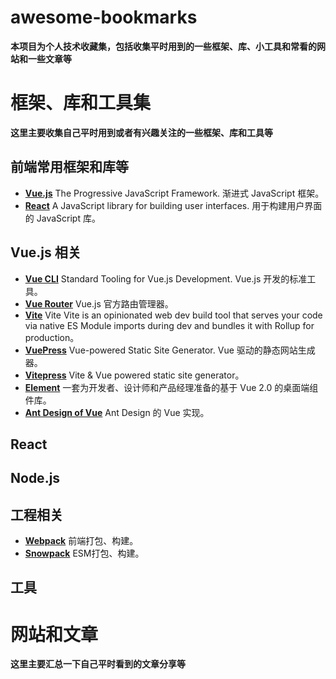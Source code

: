 # awesome-bookmarks

**本项目为个人技术收藏集，包括收集平时用到的一些框架、库、小工具和常看的网站和一些文章等**

# 框架、库和工具集
**这里主要收集自己平时用到或者有兴趣关注的一些框架、库和工具等**

## 前端常用框架和库等
- [**Vue.js**](https://github.com/vuejs/vue) The Progressive JavaScript Framework. 渐进式 JavaScript 框架。
- [**React**](https://github.com/facebook/react) A JavaScript library for building user interfaces. 用于构建用户界面的 JavaScript 库。

## Vue.js 相关
- [**Vue CLI**](https://github.com/vuejs/vue-cli) Standard Tooling for Vue.js Development. Vue.js 开发的标准工具。
- [**Vue Router**](https://github.com/vuejs/vue-router) Vue.js 官方路由管理器。
- [**Vite**](https://github.com/vitejs/vite) Vite Vite is an opinionated web dev build tool that serves your code via native ES Module imports during dev and bundles it with Rollup for production。
- [**VuePress**](https://github.com/vuejs/vuepress) Vue-powered Static Site Generator. Vue 驱动的静态网站生成器。
- [**Vitepress**](https://github.com/vuejs/vitepress) Vite & Vue powered static site generator。
- [**Element**](https://github.com/ElemeFE/element) 一套为开发者、设计师和产品经理准备的基于 Vue 2.0 的桌面端组件库。
- [**Ant Design of Vue**](https://github.com/vueComponent/ant-design-vue) Ant Design 的 Vue 实现。
  
## React

## Node.js

## 工程相关
- [**Webpack**](https://github.com/webpack/webpack) 前端打包、构建。
- [**Snowpack**](https://github.com/pikapkg/snowpack) ESM打包、构建。
## 工具

# 网站和文章
**这里主要汇总一下自己平时看到的文章分享等**
